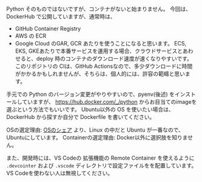 
Python そのものではないですが、コンテナがないと始まりません。
今回は、 DockerHub で公開していますが、通常時は、
- GitHub Container Registry
- AWS の ECR
- Google Cloud のGAR, GCR
あたりを使うことになると思います。
ECS, EKS, GKEあたりで本番サービスを運用する場合、クラウドサービスとあわせると、deploy 時のコンテナのダウンロード速度が速くなりやすいです。
このリポジトリの CIは、GitHub Actionsなので、多少ダウンロードに時間がかかるかもしれませんが、そちらは、個人的には、許容の範疇と思います。

手元での Python のバージョン変更がやりやすいので、pyenv(後述) をインストールしていますが、
https://hub.docker.com/_/python からお目当てのimageを選ぶという方法でもいいです。
Ubuntu以外の OS を使いたい場合は、DockerHub から探すか自分で Dockerfile を書いてください。

OSの選定理由: [OSのシェア](https://ja.hostadvice.com/marketshare/os/) より、Linux の中だと Ubuntu が一番なので、Ubuntuにしています。
Containerの選定理由: Docker以外に選択肢を知りません。

また、開発時には、VS Codeの 拡張機能の Remote Container を使えるように `.devcointer` および `.vscode` ディレクトリで設定ファイルをを配置しています。
VS Codeを使わない人は無視してください。
